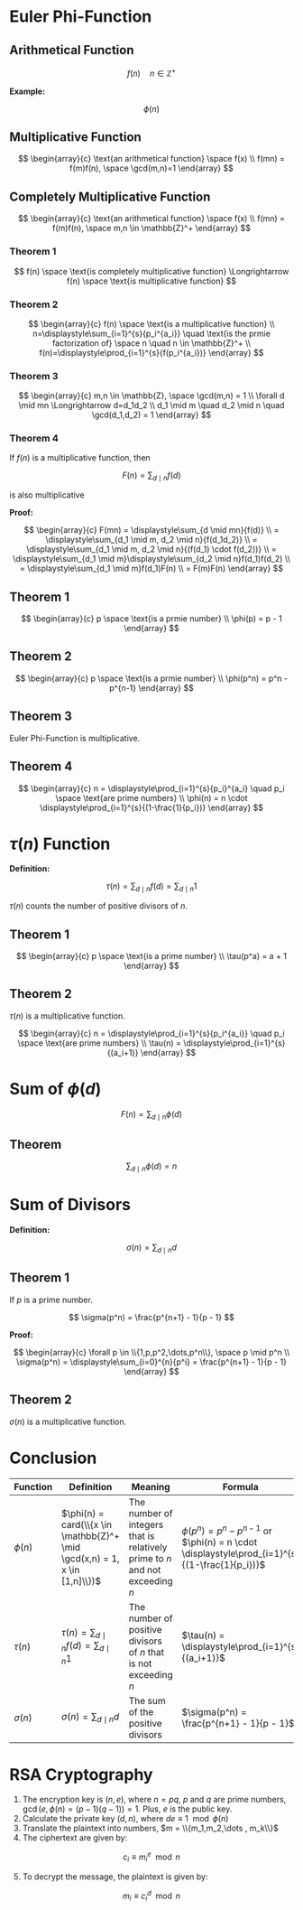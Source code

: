 # Euler Phi-Function

## Arithmetical Function

$$
f(n) \quad n \in \mathbb{Z}^+
$$

**Example:**

$$
\phi(n)
$$

## Multiplicative Function

$$
\begin{array}{c}
    \text{an arithmetical function} \space f(x) \\
    f(mn) = f(m)f(n), \space \gcd(m,n)=1
\end{array}
$$

## Completely Multiplicative Function

$$
\begin{array}{c}
    \text{an arithmetical function} \space f(x) \\
    f(mn) = f(m)f(n), \space m,n \in \mathbb{Z}^+
\end{array}
$$

### Theorem 1

$$
f(n) \space \text{is completely multiplicative function} \Longrightarrow f(n) \space \text{is multiplicative function}
$$

### Theorem 2

$$
\begin{array}{c}
    f(n) \space \text{is a multiplicative function} \\
    n=\displaystyle\sum_{i=1}^{s}{p_i^{a_i}} \quad \text{is the prmie factorization of} \space n \quad n \in \mathbb{Z}^+ \\
    f(n)=\displaystyle\prod_{i=1}^{s}{f(p_i^{a_i})}
\end{array}
$$

### Theorem 3

$$
\begin{array}{c}
    m,n \in \mathbb{Z}, \space \gcd(m,n) = 1 \\
    \forall d \mid mn \Longrightarrow d=d_1d_2 \\
    d_1 \mid m \quad d_2 \mid n \quad \gcd(d_1,d_2) = 1
\end{array}
$$

### Theorem 4

If $f(n)$ is a multiplicative function, then

$$
F(n) = \displaystyle\sum_{d \mid n}{f(d)}
$$

is also multiplicative

**Proof:**

$$
\begin{array}{c}
    F(mn) = \displaystyle\sum_{d \mid mn}{f(d)} \\
    = \displaystyle\sum_{d_1 \mid m, d_2 \mid n}{f(d_1d_2)} \\
    = \displaystyle\sum_{d_1 \mid m, d_2 \mid n}{(f(d_1) \cdot f(d_2))} \\
    = \displaystyle\sum_{d_1 \mid m}\displaystyle\sum_{d_2 \mid n}f(d_1)f(d_2) \\
    = \displaystyle\sum_{d_1 \mid m}f(d_1)F(n) \\
    = F(m)F(n)
\end{array}
$$

## Theorem 1

$$
\begin{array}{c}
    p \space \text{is a prmie number} \\
    \phi(p) = p - 1
\end{array}
$$

## Theorem 2

$$
\begin{array}{c}
    p \space \text{is a prmie number} \\
    \phi(p^n) = p^n - p^{n-1}
\end{array}
$$

## Theorem 3

Euler Phi-Function is multiplicative.

## Theorem 4

$$
\begin{array}{c}
    n = \displaystyle\prod_{i=1}^{s}{p_i}^{a_i} \quad p_i \space \text{are prime numbers} \\
    \phi(n) = n \cdot \displaystyle\prod_{i=1}^{s}{(1-\frac{1}{p_i})}
\end{array}
$$

# $\tau(n)$ Function

**Definition:**

$$
\tau(n) = \displaystyle\sum_{d \mid n}{f(d)} = \displaystyle\sum_{d \mid n}{1}
$$

$\tau(n)$ counts the number of positive divisors of $n$.

## Theorem 1

$$
\begin{array}{c}
    p \space \text{is a prime number} \\
    \tau(p^a) = a + 1
\end{array}
$$

## Theorem 2

$\tau(n)$ is a multiplicative function.

$$
\begin{array}{c}
    n = \displaystyle\prod_{i=1}^{s}{p_i^{a_i}} \quad p_i \space \text{are prime numbers} \\
    \tau(n) = \displaystyle\prod_{i=1}^{s}{(a_i+1)}
\end{array}
$$

# Sum of $\phi(d)$

$$
F(n) = \displaystyle\sum_{d \mid n}{\phi(d)}
$$

## Theorem

$$
\displaystyle\sum_{d \mid n}{\phi(d)} = n
$$

# Sum of Divisors

**Definition:**

$$
\sigma(n) = \displaystyle\sum_{d \mid n}{d}
$$

## Theorem 1

If $p$ is a prime number.

$$
\sigma(p^n) = \frac{p^{n+1} - 1}{p - 1}
$$

**Proof:**

$$
\begin{array}{c}
    \forall p \in \\{1,p,p^2,\dots,p^n\\}, \space p \mid p^n \\
    \sigma(p^n) = \displaystyle\sum_{i=0}^{n}{p^i} = \frac{p^{n+1} - 1}{p - 1}
\end{array}
$$

## Theorem 2

$\sigma(n)$ is a multiplicative function.

# Conclusion

| Function    | Definition                                                                       | Meaning                                                                      | Formula                                                                                        |
| ----------- | -------------------------------------------------------------------------------- | ---------------------------------------------------------------------------- | ---------------------------------------------------------------------------------------------- |
| $\phi(n)$   | $\phi(n) = card(\\{x \in \mathbb{Z}^+ \mid \gcd(x,n) = 1, x \in [1,n]\\})$       | The number of integers that is relatively prime to $n$ and not exceeding $n$ | $\phi(p^n)=p^n-p^{n-1}$ or $\phi(n) = n \cdot \displaystyle\prod_{i=1}^{s}{(1-\frac{1}{p_i})}$ |
| $\tau(n)$   | $\tau(n) = \displaystyle\sum_{d \mid n}{f(d)} = \displaystyle\sum_{d \mid n}{1}$ | The number of positive divisors of $n$ that is not exceeding $n$             | $\tau(n) = \displaystyle\prod_{i=1}^{s}{(a_i+1)}$                                              |
| $\sigma(n)$ | $\sigma(n) = \displaystyle\sum_{d \mid n}{d}$                                    | The sum of the positive divisors                                             | $\sigma(p^n) = \frac{p^{n+1} - 1}{p - 1}$                                                      |

# RSA Cryptography

1. The encryption key is $(n,e)$, where $n=pq$, $p$ and $q$ are prime numbers, $\gcd(e,\phi(n) = (p-1)(q-1)) = 1$. Plus, $e$ is the public key.
2. Calculate the private key $(d,n)$, where $de \equiv 1 \mod \phi(n)$
3. Translate the plaintext into numbers, $m = \\{m_1,m_2,\dots , m_k\\}$
4. The ciphertext are given by:

$$
c_i \equiv m_i^e \mod n
$$

5. To decrypt the message, the plaintext is given by:

$$
m_i \equiv c_i^d \mod n
$$